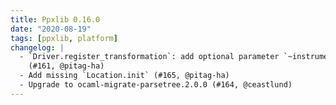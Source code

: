```yaml
---
title: Ppxlib 0.16.0
date: "2020-08-19"
tags: [ppxlib, platform]
changelog: |
  - `Driver.register_transformation`: add optional parameter `~instrument`
    (#161, @pitag-ha)
  - Add missing `Location.init` (#165, @pitag-ha)
  - Upgrade to ocaml-migrate-parsetree.2.0.0 (#164, @ceastlund)
---
```


